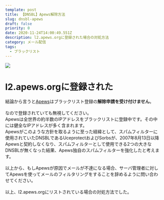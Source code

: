 ```yaml
---
template: post
title: 【DNSBL】Apews解除方法
slug: dnsbl-apews
draft: false
priority: 0
date: 2020-11-24T14:00:49.551Z
description: l2.apews.orgに登録された場合の対処方法
category: メール配信
tags:
  - ブラックリスト
---
```

![](/media/apews-title.png)

# l2.apews.orgに登録された

結論から言うと<a href="http://www.apews.org/" target="_blank">Apews</a>はブラックリスト登録の<strong>解除申請を受け付けません</strong>。<br><br> 				なので登録されていても無視してください。<br> 				Apewsは全世界の約半数のIPアドレスをブラックリストに登録中です。その中には健全なIPアドレスが多く含まれます。<br> 				Apewsがこのような方針を取るように至った経緯として、スパムフィルターに使用されていたDNSBLであるUceprotectおよびSorbsが、2007年8月13日以降Apewsと契約しなくなり、スパムフィルターとして使用できる2つの大きなDNSBLが無くなった結果、Apews独自のスパムフィルターを強化したと考えます。<br> 				<br> 				以上から、もしApewsが原因でメールが不達になる場合、サーバ管理者に対してApewsを使ってメールのフィルタリングをすることを辞めるように問い合わせてください。<br> 				<br> 				以上、l2.apews.orgにリストされている場合の対処方法でした。